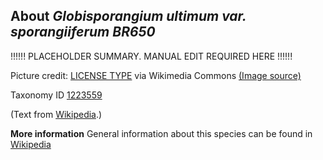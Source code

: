 **About *Globisporangium ultimum var. sporangiiferum BR650***
-------------------------
!!!!!! PLACEHOLDER SUMMARY. MANUAL EDIT REQUIRED HERE !!!!!!

Picture credit: [LICENSE TYPE]() via Wikimedia Commons [(Image source)]()

Taxonomy ID [1223559](https://www.uniprot.org/taxonomy/1223559)

(Text from [Wikipedia](https://en.wikipedia.org/).)

**More information**
General information about this species can be found in [Wikipedia](https://en.wikipedia.org/wiki/globisporangium_ultimum_var._sporangiiferum_br650)
